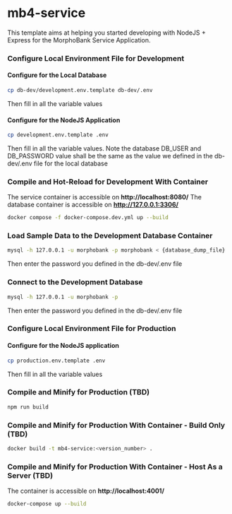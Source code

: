 # mb4-service

This template aims at helping you started developing with NodeJS + Express for the MorphoBank Service Application.

### Configure Local Environment File for Development
#### Configure for the Local Database
```sh
cp db-dev/development.env.template db-dev/.env
```
Then fill in all the variable values

#### Configure for the NodeJS Application
```sh
cp development.env.template .env
```
Then fill in all the variable values. Note the database DB_USER and DB_PASSWORD value shall be the same as the value we defined in the db-dev/.env file for the local database


### Compile and Hot-Reload for Development With Container

The service container is accessible on **http://localhost:8080/**
The database container is accessible on **http://127.0.0.1:3306/**

```sh
docker compose -f docker-compose.dev.yml up --build
```

### Load Sample Data to the Development Database Container
```sh
mysql -h 127.0.0.1 -u morphobank -p morphobank < {database_dump_file}
```
Then enter the password you defined in the db-dev/.env file

### Connect to the Development Database
```sh
mysql -h 127.0.0.1 -u morphobank -p 
```
Then enter the password you defined in the db-dev/.env file

### Configure Local Environment File for Production
#### Configure for the NodeJS application
```sh
cp production.env.template .env
```
Then fill in all the variable values


### Compile and Minify for Production (TBD)

```sh
npm run build
```

### Compile and Minify for Production With Container - Build Only (TBD)

```sh
docker build -t mb4-service:<version_number> .
```

### Compile and Minify for Production With Container - Host As a Server (TBD)

The container is accessible on **http://localhost:4001/**

```sh
docker-compose up --build
```